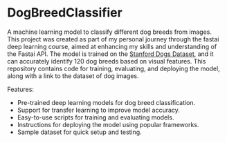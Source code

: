 # DogBreedClassifier

A machine learning model to classify different dog breeds from images. This project was created as part of my personal journey through the fastai deep learning course, aimed at enhancing my skills and understanding of the Fastai API. The model is trained on the [Stanford Dogs Dataset](https://www.kaggle.com/datasets/jessicali9530/stanford-dogs-dataset), and it can accurately identify 120 dog breeds based on visual features. This repository contains code for training, evaluating, and deploying the model, along with a link to the dataset of dog images.

Features:

- Pre-trained deep learning models for dog breed classification.
- Support for transfer learning to improve model accuracy.
- Easy-to-use scripts for training and evaluating models.
- Instructions for deploying the model using popular frameworks.
- Sample dataset for quick setup and testing.
